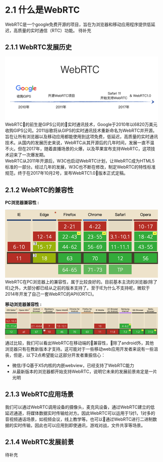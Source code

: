 # 2.1 什么是WebRTC
WebRTC是一个google免费开源的项目，旨在为浏览器和移动应用程序提供低延迟，高质量的实时通信（RTC）功能。
待补充

## 2.1.1 WebRTC发展历史
![base topic](../images/2-1-01.png)
WebRTC的前生是GIPS公司的实时通讯技术，Google于2010年以6820万美元收购GIPS公司。2011谷歌将从GIPS的实时通讯技术重新命名为WebRTC并开源。旨在让所有浏览器以及移动应用都能使用到这项免费，低延迟，高质量的实时通讯技术。从国内的发展历史来说，WebRTC从其开源后的几年时间，发展一直不温不火。但在2017年，随着直播场景的火爆，以及苹果宣布支持WebRTC，这项技术迎来了一次爆发期。    
WebRTC从2011年开源后，W3C也启动WebRTC计划，让WebRTC成为HTML5标准的一部分。经过几年的发展，W3C也不断在修改，制定WebRTC的特性标准规范，终于在2017年10月2号，宣布WebRTC1.0版本正式定稿。

## 2.1.2 WebRTC的兼容性  
**PC浏览器兼容性 :**  

![base topic](../images/2-1-02.png)    
WebRTC在PC浏览器上的兼容性，属于比较良好的。目前基本主流的浏览器(除了IE)之外，大部分都已经从之前的版本支持了。至于IE为什么不支持呢，微软于2014年开发了自己一套WebRTC的API(ORTC)。    


**移动浏览器兼容性 :**  
![base topic](../images/2-1-03.png)    
通过比较，我们可以看出WebRTC在移动端的兼容性，除了android外，其他浏览器只有在教新版本才支持。这可能对于一些移动web应用开发者来说有一些沮丧，但是，以下2点希望能让这部分开发者重振信心：   
* 微信/手Q基于X5内核的内嵌webview，已经支持了WebRTC能力
* 从最新版本的浏览器都开始支持WebRTC，说明它未来的发展前景肯定是一片光明

## 2.1.3 WebRTC应用场景

 我们可以通过WebRTC调用设备的摄像头，麦克风设备，通过WebRTC建立的低延迟通道，将媒体数据实时传输给对方。因此WebRTC可以运用于1对1，1对多的音视频通话场景，如视频会议，线上教学等。也可以通过WebRTC进行二进制数据的实时传输，因此也可以应用到即使通讯，游戏对战，文件共享等场景。

## 2.1.4 WebRTC发展前景
待补充